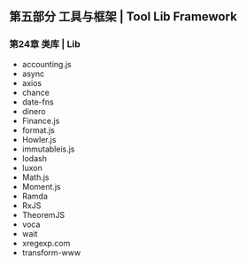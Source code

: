## 第五部分 工具与框架  |   Tool Lib Framework

### 第24章 类库   |   Lib

- accounting.js
- async
- axios
- chance
- date-fns
- dinero
- Finance.js
- format.js
- Howler.js
- immutableis.js
- lodash
- luxon
- Math.js
- Moment.js
- Ramda
- RxJS
- TheoremJS
- voca
- wait
- xregexp.com
- transform-www


